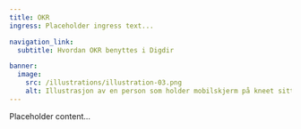 ```yaml
---
title: OKR
ingress: Placeholder ingress text...

navigation_link:
  subtitle: Hvordan OKR benyttes i Digdir

banner:
  image:
    src: /illustrations/illustration-03.png
    alt: Illustrasjon av en person som holder mobilskjerm på kneet sitt
---
```


Placeholder content...
